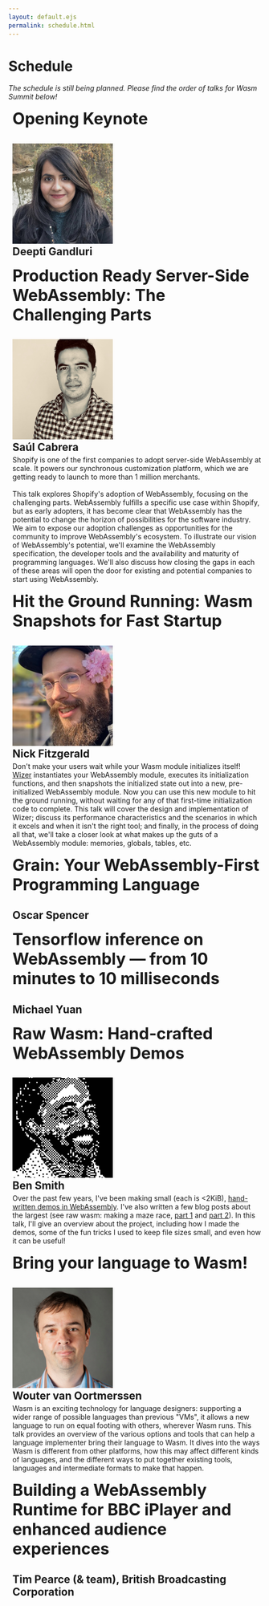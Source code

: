 ```yaml
---
layout: default.ejs
permalink: schedule.html
---
```


<style>
main {
  max-width: 900px;
  margin-left: auto;
  margin-right: auto;
}

main a {
  color: var(--off-white);
}

main a:visited {
  color: var(--purple);
}

.speaker-block {
  border-left: dashed var(--white);
  padding-left: 0.5rem;
  margin-top: 1rem;
  margin-bottom: 1rem;
}

.speaker-block h1 {
  font-size: 2rem;
  border-bottom: solid var(--offwhite);
  margin-top: 0px;
  padding-bottom: 0.5rem;
}

.speaker-block h2 {
  color: var(--white);
  margin-top: 0px;
  margin-bottom: 0px;
}

.speaker-block p {
  color: var(--white);
  margin-top: 0.25rem;
  margin-bottom: 0.25rem;
}


.speaker-block img {
  width: 200px;
  height: 200px;
  object-fit: cover;
}

.speaker-block p {}

@media (max-width: 720px) {
  .speaker-block h1 {
    font-size: 1.5rem;
  }

  .speaker-block h2 {
    font-size: 1rem;
  }

}

</style>

# Schedule

_The schedule is still being planned. Please find the order of talks for Wasm Summit below!_

<div class="speaker-block">
  <h1>Opening Keynote</h1>
  <img src="assets/speaker-images/deepti.jpg"></img>
  <h2>Deepti Gandluri</h2>
  <p></p>
</div>

<div class="speaker-block">
  <h1>Production Ready Server-Side WebAssembly: The Challenging Parts</h1>
  <img src="assets/speaker-images/saul-cabrera.jpg"></img>
  <h2>Saúl Cabrera</h2>
  <p>
  Shopify is one of the first companies to adopt server-side WebAssembly at scale. It powers our synchronous customization platform, which we are getting ready to launch to more than 1 million merchants.
  <br />
  <br />
  This talk explores Shopify's adoption of WebAssembly, focusing on the challenging parts. WebAssembly fulfills a specific use case within Shopify, but as early adopters, it has become clear that WebAssembly has the potential to change the horizon of possibilities for the software industry. We aim to expose our adoption challenges as opportunities  for the community to improve WebAssembly's ecosystem. To illustrate our vision of WebAssembly's potential, we'll examine the WebAssembly specification, the developer tools and the availability and maturity of programming languages. We'll also discuss how closing the gaps in each of these areas will open the door for existing and potential companies to start using WebAssembly.
  </p>
</div>

<div class="speaker-block">
  <h1>Hit the Ground Running: Wasm Snapshots for Fast Startup</h1>
  <img src="assets/speaker-images/nick-fitzgerald.jpg"></img>
  <h2>Nick Fitzgerald</h2>
  <p>Don't make your users wait while your Wasm module initializes itself! <a href="https://github.com/bytecodealliance/wizer" target="_blank">Wizer</a> instantiates your WebAssembly module, executes its initialization functions, and then snapshots the initialized state out into a new, pre-initialized WebAssembly module. Now you can use this new module to hit the ground running, without waiting for any of that first-time initialization code to complete. This talk will cover the design and implementation of Wizer; discuss its performance characteristics and the scenarios in which it excels and when it isn't the right tool; and finally, in the process of doing all that, we'll take a closer look at what makes up the guts of a WebAssembly module: memories, globals, tables, etc.</p>
</div>

<div class="speaker-block">
  <h1>Grain: Your WebAssembly-First Programming Language</h1>
  <h2>Oscar Spencer</h2>
  <p></p>
</div>

<div class="speaker-block">
  <h1>Tensorflow inference on WebAssembly — from 10 minutes to 10 milliseconds</h1>
  <h2>Michael Yuan</h2>
  <p></p>
</div>

<div class="speaker-block">
  <h1>Raw Wasm: Hand-crafted WebAssembly Demos</h1>
  <img src="assets/speaker-images/ben-smith.jpg"></img>
  <h2>Ben Smith</h2>
  <p>Over the past few years, I've been making small (each is &lt;2KiB), <a href="https://github.com/binji/raw-wasm" target="_blank">hand-written demos in WebAssembly</a>. I've also written a few blog posts about the largest (see raw wasm: making a maze race, <a href="https://binji.github.io/posts/raw-wasm-making-a-maze-race/" target="_blank">part 1</a> and <a href="https://binji.github.io/posts/raw-wasm-making-a-maze-race-part-2/" target="_blank">part 2</a>). In this talk, I'll give an overview about the project, including how I made the demos, some of the fun tricks I used to keep file sizes small, and even how it can be useful!</p>
</div>

<div class="speaker-block">
  <h1>Bring your language to Wasm!</h1>
  <img src="assets/speaker-images/wvo.jpg"></img>
  <h2>Wouter van Oortmerssen</h2>
  <p>Wasm is an exciting technology for language designers: supporting a wider range of possible languages than previous "VMs", it allows a new language to run on equal footing with others, wherever Wasm runs. This talk provides an overview of the various options and tools that can help a language implementer bring their language to Wasm. It dives into the ways Wasm is different from other platforms, how this may affect different kinds of languages, and the different ways to put together existing tools, languages and intermediate formats to make that happen.</p>
</div>

<div class="speaker-block">
  <h1>Building a WebAssembly Runtime for BBC iPlayer and enhanced audience experiences</h1>
  <h2>Tim Pearce (& team), British Broadcasting Corporation</h2>
  <p></p>
</div>
